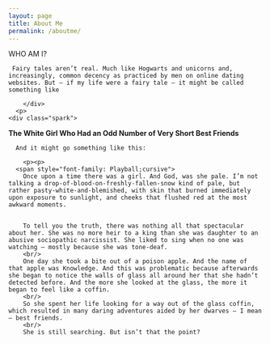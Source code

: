 ```yaml
---
layout: page
title: About Me
permalink: /aboutme/
---
```

<div class="man-title">
  WHO AM I?
</div>

<p>  <div class="manual-content">

     Fairy tales aren’t real. Much like Hogwarts and unicorns and, increasingly, common decency as practiced by men on online dating websites. But – if my life were a fairy tale – it might be called something like
      
        </div>
      <p>
    <div class="spark">
  <strong>The White Girl Who Had an Odd Number of Very Short Best Friends</strong>
  </div>
  <p>
<div class="manual-content">

      And it might go something like this:
      
        <p><p>
      <span style="font-family: Playball;cursive">
        Once upon a time there was a girl. And God, was she pale. I’m not talking a drop-of-blood-on-freshly-fallen-snow kind of pale, but rather pasty-white-and-blemished, with skin that burned immediately upon exposure to sunlight, and cheeks that flushed red at the most awkward moments.


        To tell you the truth, there was nothing all that spectacular about her. She was no more heir to a king than she was daughter to an abusive sociopathic narcissist. She liked to sing when no one was watching – mostly because she was tone-deaf.
        <br/>
        One day she took a bite out of a poison apple. And the name of that apple was Knowledge. And this was problematic because afterwards she began to notice the walls of glass all around her that she hadn’t detected before. And the more she looked at the glass, the more it began to feel like a coffin.
        <br/>
        So she spent her life looking for a way out of the glass coffin, which resulted in many daring adventures aided by her dwarves – I mean – best friends. 
        <br/>
        She is still searching. But isn’t that the point?
</span>
</p>
